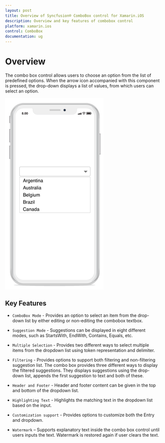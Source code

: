```yaml
---
layout: post
title: Overview of Syncfusion® ComboBox control for Xamarin.iOS
description: Overview and key features of combobox control
platform: xamarin.ios
control: ComboBox
documentation: ug
---
```


# Overview

The combo box control allows users to choose an option from the list of predefined options. When the arrow icon accompanied with this component is pressed, the drop-down displays a list of values, from which users can select an option. 

![](images/overview.png)

## Key Features

* `ComboBox Mode` - Provides an option to select an item from the drop-down list by either editing or non-editing the combobox textbox.

* `Suggestion Mode` - Suggestions can be displayed in eight different modes, such as StartsWith, EndWith, Contains, Equals, etc.

* `Multiple Selection` - Provides two different ways to select multiple items from the dropdown list using token representation and delimiter. 

* `Filtering` - Provides options to support both filtering and non-filtering suggestion list. The combo box provides three different ways to display the filtered suggestions. They displays suggestions using the drop-down list, appends the first suggestion to text and both of these.

* `Header and Footer` - Header and footer content can be given in the top and bottom of the dropdown list. 

* `Highlighting Text` - Highlights the matching text in the dropdown list based on the input. 

* `Customization support` - Provides options to customize both the Entry and dropdown. 

* `Watermark` – Supports explanatory text inside the combo box control until users inputs the text. Watermark is restored again if user clears the text.



